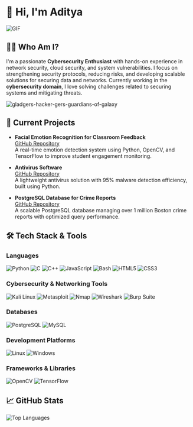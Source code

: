 # 👋 Hi, I'm Aditya
![GIF](https://github.com/user-attachments/assets/e8a3fda4-bc76-4cb7-91c7-bf157b21ed9b/e7499757bf3a6628a2bbfc74a1df01b8)


 




## 👨‍💻 Who Am I?

I'm a passionate **Cybersecurity Enthusiast** with hands-on experience in network security, cloud security, and system vulnerabilities. I focus on strengthening security protocols, reducing risks, and developing scalable solutions for securing data and networks. Currently working in the **cybersecurity domain**, I love solving challenges related to securing systems and mitigating threats.

![gladgers-hacker-gers-guardians-of-galaxy](https://github.com/user-attachments/assets/57b9b3fe-88fa-4855-a601-ba61a9a4fdde)
## 🔧 Current Projects

- **Facial Emotion Recognition for Classroom Feedback**  
  [GitHub Repository](https://github.com/adityakumarpandey/facial-emotion-recognition)  
  A real-time emotion detection system using Python, OpenCV, and TensorFlow to improve student engagement monitoring.

- **Antivirus Software**  
  [GitHub Repository](https://github.com/adityakumarpandey/antivirus-software)  
  A lightweight antivirus solution with 95% malware detection efficiency, built using Python.

- **PostgreSQL Database for Crime Reports**  
  [GitHub Repository](https://github.com/adityakumarpandey/crime-reports-database)  
  A scalable PostgreSQL database managing over 1 million Boston crime reports with optimized query performance.

## 🛠️ Tech Stack & Tools

### Languages
![Python](https://img.shields.io/badge/Python-3776AB?style=for-the-badge&logo=python&logoColor=white) 
![C](https://img.shields.io/badge/C-A8B9CC?style=for-the-badge&logo=c&logoColor=white) 
![C++](https://img.shields.io/badge/C++-00599C?style=for-the-badge&logo=cplusplus&logoColor=white) 
![JavaScript](https://img.shields.io/badge/JavaScript-F7DF1E?style=for-the-badge&logo=javascript&logoColor=black) 
![Bash](https://img.shields.io/badge/Bash-4EAA25?style=for-the-badge&logo=gnubash&logoColor=white) 
![HTML5](https://img.shields.io/badge/HTML5-E34F26?style=for-the-badge&logo=html5&logoColor=white) 
![CSS3](https://img.shields.io/badge/CSS3-1572B6?style=for-the-badge&logo=css3&logoColor=white)

### Cybersecurity & Networking Tools
![Kali Linux](https://img.shields.io/badge/Kali_Linux-557C94?style=for-the-badge&logo=kalilinux&logoColor=white) 
![Metasploit](https://img.shields.io/badge/Metasploit-33AADD?style=for-the-badge&logo=metasploit&logoColor=white) 
![Nmap](https://img.shields.io/badge/Nmap-0088CC?style=for-the-badge&logo=nmap&logoColor=white) 
![Wireshark](https://img.shields.io/badge/Wireshark-1679A7?style=for-the-badge&logo=wireshark&logoColor=white) 
![Burp Suite](https://img.shields.io/badge/Burp_Suite-FF5733?style=for-the-badge&logo=burpsuite&logoColor=white) 

### Databases
![PostgreSQL](https://img.shields.io/badge/PostgreSQL-4169E1?style=for-the-badge&logo=postgresql&logoColor=white) 
![MySQL](https://img.shields.io/badge/MySQL-4479A1?style=for-the-badge&logo=mysql&logoColor=white) 

### Development Platforms
![Linux](https://img.shields.io/badge/Linux-FCC624?style=for-the-badge&logo=linux&logoColor=black) 
![Windows](https://img.shields.io/badge/Windows-0078D6?style=for-the-badge&logo=windows&logoColor=white)

### Frameworks & Libraries
![OpenCV](https://img.shields.io/badge/OpenCV-5C3EE8?style=for-the-badge&logo=opencv&logoColor=white) 
![TensorFlow](https://img.shields.io/badge/TensorFlow-FF6F00?style=for-the-badge&logo=tensorflow&logoColor=white)

## 📈 GitHub Stats
<!--![Aditya's GitHub Stats](https://github-readme-stats.vercel.app/api?username=Itzadityapandey&show_icons=true&theme=radical)-->
![Top Languages](https://github-readme-stats.vercel.app/api/top-langs/?username=Itzadityapandey&layout=compact&theme=radical)
